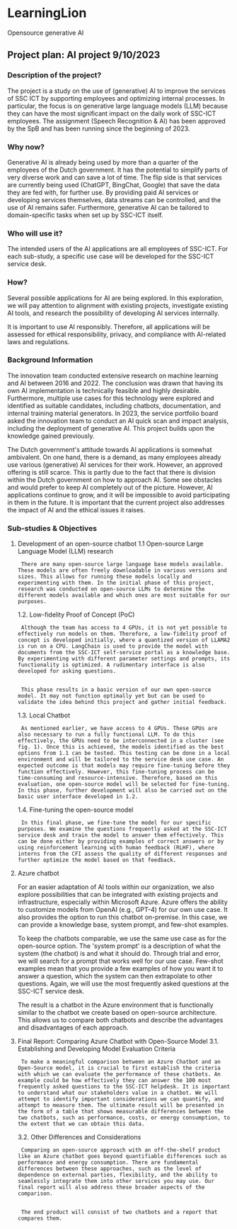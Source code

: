 # LearningLion
Opensource generative AI


## Project plan: AI project 9/10/2023

### Description of the project? 
The project is a study on the use of (generative) AI to improve the services of SSC ICT by supporting employees and optimizing internal processes. In particular, the focus is on generative large language models (LLM) because they can have the most significant impact on the daily work of SSC-ICT employees. The assignment (Speech Recognition & AI) has been approved by the SpB and has been running since the beginning of 2023. 

### Why now? 
Generative AI is already being used by more than a quarter of the employees of the Dutch government. It has the potential to simplify parts of very diverse work and can save a lot of time. The flip side is that services are currently being used (ChatGPT, BingChat, Google) that save the data they are fed with, for further use. By providing paid AI services or developing services themselves, data streams can be controlled, and the use of AI remains safer. Furthermore, generative AI can be tailored to domain-specific tasks when set up by SSC-ICT itself.

### Who will use it?
The intended users of the AI applications are all employees of SSC-ICT. For each sub-study, a specific use case will be developed for the SSC-ICT service desk.

### How?
Several possible applications for AI are being explored. In this exploration, we will pay attention to alignment with existing projects, investigate existing AI tools, and research the possibility of developing AI services internally.

It is important to use AI responsibly. Therefore, all applications will be assessed for ethical responsibility, privacy, and compliance with AI-related laws and regulations.

### Background Information
The innovation team conducted extensive research on machine learning and AI between 2016 and 2022. The conclusion was drawn that having its own AI implementation is technically feasible and highly desirable. Furthermore, multiple use cases for this technology were explored and identified as suitable candidates, including chatbots, documentation, and internal training material generators. In 2023, the service portfolio board asked the innovation team to conduct an AI quick scan and impact analysis, including the deployment of generative AI. This project builds upon the knowledge gained previously.

The Dutch government's attitude towards AI applications is somewhat ambivalent. On one hand, there is a demand, as many employees already use various (generative) AI services for their work. However, an approved offering is still scarce. This is partly due to the fact that there is division within the Dutch government on how to approach AI. Some see obstacles and would prefer to keep AI completely out of the picture. However, AI applications continue to grow, and it will be impossible to avoid participating in them in the future. It is important that the current project also addresses the impact of AI and the ethical issues it raises.

### Sub-studies & Objectives

1. Development of an open-source chatbot
    1.1 Open-source Large Language Model (LLM) research 

        There are many open-source large language base models available. These models are often freely downloadable in various versions and sizes. This allows for running these models locally and experimenting with them. In the initial phase of this project, research was conducted on open-source LLMs to determine the different models available and which ones are most suitable for our purposes.

    1.2. Low-fidelity Proof of Concept (PoC)

        Although the team has access to 4 GPUs, it is not yet possible to effectively run models on them. Therefore, a low-fidelity proof of concept is developed initially, where a quantized version of LLAMA2 is run on a CPU. LangChain is used to provide the model with documents from the SSC-ICT self-service portal as a knowledge base. By experimenting with different parameter settings and prompts, its functionality is optimized. A rudimentary interface is also developed for asking questions.


        This phase results in a basic version of our own open-source model. It may not function optimally yet but can be used to validate the idea behind this project and gather initial feedback.

    1.3. Local Chatbot

        As mentioned earlier, we have access to 4 GPUs. These GPUs are also necessary to run a fully functional LLM. To do this effectively, the GPUs need to be interconnected in a cluster (see fig. 1). Once this is achieved, the models identified as the best options from 1.1 can be tested. This testing can be done in a local environment and will be tailored to the service desk use case. An expected outcome is that models may require fine-tuning before they function effectively. However, this fine-tuning process can be time-consuming and resource-intensive. Therefore, based on this evaluation, one open-source model will be selected for fine-tuning. In this phase, further development will also be carried out on the basic user interface developed in 1.2.

    1.4. Fine-tuning the open-source model

        In this final phase, we fine-tune the model for our specific purposes. We examine the questions frequently asked at the SSC-ICT service desk and train the model to answer them effectively. This can be done either by providing examples of correct answers or by using reinforcement learning with human feedback (RLHF), where interns from the CFI assess the quality of different responses and further optimize the model based on that feedback.

2. Azure chatbot

    For an easier adaptation of AI tools within our organization, we also explore possibilities that can be integrated with existing projects and infrastructure, especially within Microsoft Azure. Azure offers the ability to customize models from OpenAI (e.g., GPT-4) for our own use case. It also provides the option to run this chatbot on-premise. In this case, we can provide a knowledge base, system prompt, and few-shot examples.


    To keep the chatbots comparable, we use the same use case as for the open-source option. The 'system prompt' is a description of what the system (the chatbot) is and what it should do. Through trial and error, we will search for a prompt that works well for our use case. Few-shot examples mean that you provide a few examples of how you want it to answer a question, which the system can then extrapolate to other questions. Again, we will use the most frequently asked questions at the SSC-ICT service desk.


    The result is a chatbot in the Azure environment that is functionally similar to the chatbot we create based on open-source architecture. This allows us to compare both chatbots and describe the advantages and disadvantages of each approach.

3. Final Report: Comparing Azure Chatbot with Open-Source Model
    3.1. Establishing and Developing Model Evaluation Criteria

        To make a meaningful comparison between an Azure Chatbot and an Open-Source model, it is crucial to first establish the criteria with which we can evaluate the performance of these chatbots. An example could be how effectively they can answer the 100 most frequently asked questions to the SSC-ICT helpdesk. It is important to understand what our stakeholders value in a chatbot. We will attempt to identify important considerations we can quantify, and attempt to measure them. The ultimate result will be presented in the form of a table that shows measurable differences between the two chatbots, such as performance, costs, or energy consumption, to the extent that we can obtain this data.

    3.2. Other Differences and Considerations 

        Comparing an open-source approach with an off-the-shelf product like an Azure chatbot goes beyond quantifiable differences such as performance and energy consumption. There are fundamental differences between these approaches, such as the level of dependence on external parties, flexibility, and the ability to seamlessly integrate them into other services you may use. Our final report will also address these broader aspects of the comparison.


        The end product will consist of two chatbots and a report that compares them.

